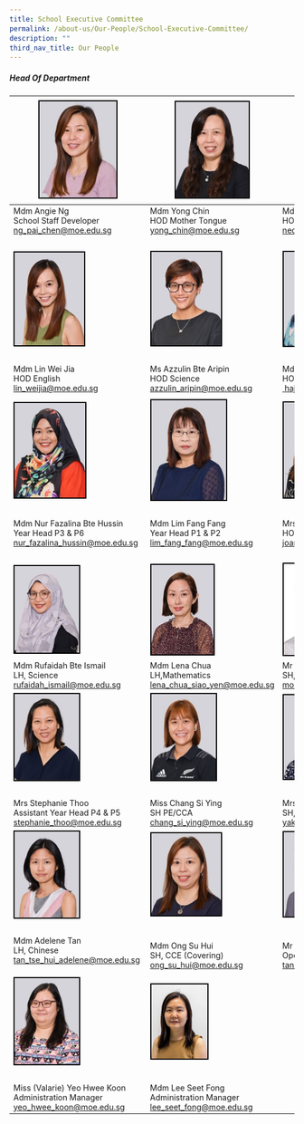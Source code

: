 ```yaml
---
title: School Executive Committee
permalink: /about-us/Our-People/School-Executive-Committee/
description: ""
third_nav_title: Our People
---
```

##### Head Of Department

|<img style="width:60%; border:2px double black" src="/images/About%20Us/Our%20People/School%20Exec%20Committee/S1.jpg"> | <img style="width:59%; border:2px double black" src="/images/About%20Us/Our%20People/School%20Exec%20Committee/S2.jpg">|<img style="width:50%; border:2px double black" src="/images/About%20Us/Our%20People/School%20Exec%20Committee/S3.jpg"> |
| -------- | -------- | -------- |
| Mdm Angie Ng<br> School Staff Developer <br><a href="mailto:ng_pai_chen" target="_blank">ng_pai_chen@moe.edu.sg </a>| Mdm Yong Chin <br> HOD Mother Tongue<br><a href="mailto:yong_chin@moe.edu.sg" target="_blank">yong_chin@moe.edu.sg</a> | Mdm Neo Bee Leng<br> HOD Mathematics <br><a href="mailto:neo_bee_leng@moe.edu.sg" target="_blank"> neo_bee_leng@moe.edu.sg </a>| 
|  |  |  |
| <img style="width:54%; border:2px double black" src="/images/About%20Us/Our%20People/School%20Exec%20Committee/S4.jpg"> | <img style="width:56%; border:2px double black" src="/images/About%20Us/Our%20People/School%20Exec%20Committee/S5.jpg"> | <img style="width:50%; border:2px double black" src="/images/About%20Us/Our%20People/School%20Exec%20Committee/S7.jpg"> |
|  |  |  |
|  Mdm Lin Wei Jia <br> HOD English <br><a href="mailto:lin_weijia@moe.edu.sg" target="_blank">lin_weijia@moe.edu.sg</a> |  Ms Azzulin Bte Aripin <br> HOD Science <br><a href="mailto:azzulin_aripin@moe.edu.sg" target="_blank"> azzulin_aripin@moe.edu.sg</a>| Mdm Hajerah Beevi<br> HOD Student Management <br><a href="mailto:hajerah_beevi_kutus@moe.edu.sg" target="_blank"> hajerah_beevi_kutus@moe.edu.sg</a> |
| | |
| <img style="width:55%; border:2px double black" src="/images/About%20Us/Our%20People/School%20Exec%20Committee/S8.jpg"> | <img style="width:60%; border:2px double black" src="/images/About%20Us/Our%20People/School%20Exec%20Committee/S9.jpg"> | <img style="width:50%; border:2px double black" src="/images/About%20Us/Our%20People/School%20Exec%20Committee/S10.jpg"> |
|  |  |  |
| Mdm Nur Fazalina Bte Hussin <br> Year Head P3 & P6 <br><a href="mailto:nur_fazalina_hussin@moe.edu.sg" target="_blank">nur_fazalina_hussin@moe.edu.sg </a>|  Mdm Lim Fang Fang <br> Year Head P1 & P2 <br><a href="mailto:lim_fang_fang@moe.edu.sg" target="_blank">lim_fang_fang@moe.edu.sg</a> | Mrs Joanna Wong<br> HOD PE & CCA <br><a href="mailto:joanna_teo_wei-jin@moe.edu.sg " target="_blank">joanna_teo_wei-jin@moe.edu.sg</a>
|  |  |  |
| <img style="width:50%; border:2px double black" src="/images/About%20Us/Our%20People/School%20Exec%20Committee/S11.jpg"> | <img style="width:50%; border:2px double black" src="/images/About%20Us/Our%20People/School%20Exec%20Committee/S12.jpg"> | <img style="width:50%; border:2px double black" src="/images/About%20Us/Our%20People/School%20Exec%20Committee/S13.jpg"> |
|  Mdm Rufaidah Bte Ismail <br> LH, Science <br> <a href="mailto:rufaidah_ismail@moe.edu.sg" target="_blank">rufaidah_ismail@moe.edu.sg </a>| Mdm Lena Chua <br> LH,Mathematics <a href="mailto:lena_chua_siao_yen@moe.edu.sg" target="_blank">lena_chua_siao_yen@moe.edu.sg</a> | Mr Mohd Fazlee Bin Sabari <br> SH, English <br><a href="mailto:mohamed_fazlee_sabari@moe.edu.sg" target="_blank">mohamed_fazlee_sabari@moe.edu.sg</a>
| <img style="width:50%; border:2px double black" src="/images/About%20Us/Our%20People/School%20Exec%20Committee/S14.jpg"> | <img style="width:52%; border:2px double black" src="/images/About%20Us/Our%20People/School%20Exec%20Committee/S15.jpg"> | <img style="width:52%; border:2px double black" src="/images/About%20Us/Our%20People/School%20Exec%20Committee/S16.jpg"> |
|  |  |  |
| Mrs Stephanie Thoo </a><br> Assistant Year Head P4 & P5 <br><a href="mailto:stephanie_thoo@moe.edu.sg" target="_blank"> stephanie_thoo@moe.edu.sg </a>| Miss Chang Si Ying <br> SH PE/CCA <br><a href="mailto:chang_si_ying@moe.edu.sg" target="_blank">chang_si_ying@moe.edu.sg </a>| Mrs Seetoh-Yak Hui Hwa <br> SH, ICT (Covering)<br><a href="mailto:yak_hui_hwa@moe.edu.sg" target="_blank">yak_hui_hwa@moe.edu.sg</a> |
| <img style="width:50%; border:2px double black" src="/images/About%20Us/Our%20People/School%20Exec%20Committee/S17.jpg"> | <img style="width:56%; border:2px double black" src="/images/About%20Us/Our%20People/School%20Exec%20Committee/S18.jpg"> | <img style="width:45%; border:2px double black" src="/images/About%20Us/Our%20People/School%20Exec%20Committee/S19.jpg"> |
|  |  |  |
|  Mdm Adelene Tan </a><br> LH, Chinese <br><a href="mailto:tan_tse_hui_adelene@moe.edu.sg">tan_tse_hui_adelene@moe.edu.sg</a>    | Mdm Ong Su Hui <br> SH, CCE (Covering)<br><a href="mailto:ong_su_hui@moe.edu.sg">ong_su_hui@moe.edu.sg |  Mr Tan Chin Hong<br> Operations Manager <br><a href="mailto:tan_chin_hong_a@moe.edu.sg" target="_blank">tan_chin_hong_a@moe.edu.sg</a> |
| <img style="width:50%; border:2px double black" src="/images/About%20Us/Our%20People/School%20Exec%20Committee/S20.jpg"> | <img style="width:45%; border:2px double black" src="/images/About%20Us/Our%20People/Executive%20and%20Admin%20Staff/Seet%20Fong_FINAL.jpg"> | 
|  |  |  |
| Miss (Valarie) Yeo Hwee Koon<br> Administration Manager <br><a href="mailto:yeo_hwee_koon@moe.edu.sg">yeo_hwee_koon@moe.edu.sg </a>| Mdm Lee Seet Fong <br> Administration Manager <br> <a href="mailto:lee_seet_fong@moe.edu.sg">lee_seet_fong@moe.edu.sg</a>  |